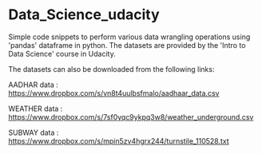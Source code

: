 # Data_Science_udacity
Simple code snippets to perform various data wrangling operations using 'pandas' dataframe in python. The datasets are provided by the 'Intro to Data Science' course in Udacity.


The datasets can also be downloaded from the following links:

AADHAR data : https://www.dropbox.com/s/vn8t4uulbsfmalo/aadhaar_data.csv

WEATHER data : https://www.dropbox.com/s/7sf0yqc9ykpq3w8/weather_underground.csv

SUBWAY data : https://www.dropbox.com/s/mpin5zv4hgrx244/turnstile_110528.txt
